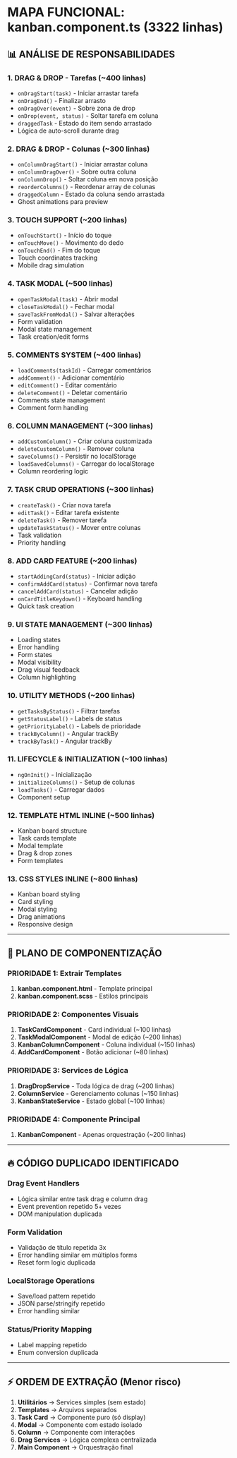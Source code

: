 # MAPA FUNCIONAL: kanban.component.ts (3322 linhas)

## 📊 ANÁLISE DE RESPONSABILIDADES

### 1. **DRAG & DROP - Tarefas** (~400 linhas)
- `onDragStart(task)` - Iniciar arrastar tarefa
- `onDragEnd()` - Finalizar arrasto  
- `onDragOver(event)` - Sobre zona de drop
- `onDrop(event, status)` - Soltar tarefa em coluna
- `draggedTask` - Estado do item sendo arrastado
- Lógica de auto-scroll durante drag

### 2. **DRAG & DROP - Colunas** (~300 linhas)  
- `onColumnDragStart()` - Iniciar arrastar coluna
- `onColumnDragOver()` - Sobre outra coluna
- `onColumnDrop()` - Soltar coluna em nova posição
- `reorderColumns()` - Reordenar array de colunas
- `draggedColumn` - Estado da coluna sendo arrastada
- Ghost animations para preview

### 3. **TOUCH SUPPORT** (~200 linhas)
- `onTouchStart()` - Início do toque
- `onTouchMove()` - Movimento do dedo
- `onTouchEnd()` - Fim do toque
- Touch coordinates tracking
- Mobile drag simulation

### 4. **TASK MODAL** (~500 linhas)
- `openTaskModal(task)` - Abrir modal
- `closeTaskModal()` - Fechar modal  
- `saveTaskFromModal()` - Salvar alterações
- Form validation
- Modal state management
- Task creation/edit forms

### 5. **COMMENTS SYSTEM** (~400 linhas)
- `loadComments(taskId)` - Carregar comentários
- `addComment()` - Adicionar comentário
- `editComment()` - Editar comentário
- `deleteComment()` - Deletar comentário
- Comments state management
- Comment form handling

### 6. **COLUMN MANAGEMENT** (~300 linhas)
- `addCustomColumn()` - Criar coluna customizada
- `deleteCustomColumn()` - Remover coluna
- `saveColumns()` - Persistir no localStorage
- `loadSavedColumns()` - Carregar do localStorage
- Column reordering logic

### 7. **TASK CRUD OPERATIONS** (~300 linhas)
- `createTask()` - Criar nova tarefa
- `editTask()` - Editar tarefa existente
- `deleteTask()` - Remover tarefa
- `updateTaskStatus()` - Mover entre colunas
- Task validation
- Priority handling

### 8. **ADD CARD FEATURE** (~200 linhas)
- `startAddingCard(status)` - Iniciar adição
- `confirmAddCard(status)` - Confirmar nova tarefa
- `cancelAddCard(status)` - Cancelar adição
- `onCardTitleKeydown()` - Keyboard handling
- Quick task creation

### 9. **UI STATE MANAGEMENT** (~300 linhas)
- Loading states
- Error handling
- Form states
- Modal visibility
- Drag visual feedback
- Column highlighting

### 10. **UTILITY METHODS** (~200 linhas)
- `getTasksByStatus()` - Filtrar tarefas
- `getStatusLabel()` - Labels de status
- `getPriorityLabel()` - Labels de prioridade
- `trackByColumn()` - Angular trackBy
- `trackByTask()` - Angular trackBy

### 11. **LIFECYCLE & INITIALIZATION** (~100 linhas)
- `ngOnInit()` - Inicialização
- `initializeColumns()` - Setup de colunas
- `loadTasks()` - Carregar dados
- Component setup

### 12. **TEMPLATE HTML INLINE** (~500 linhas)
- Kanban board structure
- Task cards template
- Modal template
- Drag & drop zones
- Form templates

### 13. **CSS STYLES INLINE** (~800 linhas)
- Kanban board styling
- Card styling
- Modal styling
- Drag animations
- Responsive design

---

## 🎯 PLANO DE COMPONENTIZAÇÃO

### **PRIORIDADE 1: Extrair Templates**
1. **kanban.component.html** - Template principal
2. **kanban.component.scss** - Estilos principais

### **PRIORIDADE 2: Componentes Visuais** 
1. **TaskCardComponent** - Card individual (~100 linhas)
2. **TaskModalComponent** - Modal de edição (~200 linhas)  
3. **KanbanColumnComponent** - Coluna individual (~150 linhas)
4. **AddCardComponent** - Botão adicionar (~80 linhas)

### **PRIORIDADE 3: Services de Lógica**
1. **DragDropService** - Toda lógica de drag (~200 linhas)
2. **ColumnService** - Gerenciamento colunas (~150 linhas)
3. **KanbanStateService** - Estado global (~100 linhas)

### **PRIORIDADE 4: Componente Principal**
1. **KanbanComponent** - Apenas orquestração (~200 linhas)

---

## 🔥 CÓDIGO DUPLICADO IDENTIFICADO

### **Drag Event Handlers**
- Lógica similar entre task drag e column drag
- Event prevention repetido 5+ vezes
- DOM manipulation duplicada

### **Form Validation**
- Validação de título repetida 3x  
- Error handling similar em múltiplos forms
- Reset form logic duplicada

### **LocalStorage Operations**
- Save/load pattern repetido
- JSON parse/stringify repetido
- Error handling similar

### **Status/Priority Mapping**
- Label mapping repetido
- Enum conversion duplicada

---

## ⚡ ORDEM DE EXTRAÇÃO (Menor risco)

1. **Utilitários** → Services simples (sem estado)
2. **Templates** → Arquivos separados  
3. **Task Card** → Componente puro (só display)
4. **Modal** → Componente com estado isolado
5. **Column** → Componente com interações
6. **Drag Services** → Lógica complexa centralizada
7. **Main Component** → Orquestração final